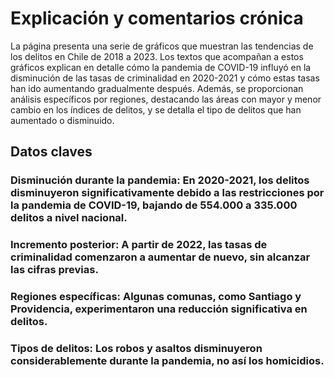 # Explicación y comentarios crónica


La página presenta una serie de gráficos que muestran las tendencias de los delitos en Chile de 2018 a 2023. Los textos que acompañan a estos gráficos explican en detalle cómo la pandemia de COVID-19 influyó en la disminución de las tasas de criminalidad en 2020-2021 y cómo estas tasas han ido aumentando gradualmente después. Además, se proporcionan análisis específicos por regiones, destacando las áreas con mayor y menor cambio en los índices de delitos, y se detalla el tipo de delitos que han aumentado o disminuido.

## Datos claves
### Disminución durante la pandemia: En 2020-2021, los delitos disminuyeron significativamente debido a las restricciones por la pandemia de COVID-19, bajando de 554.000 a 335.000 delitos a nivel nacional.
### Incremento posterior: A partir de 2022, las tasas de criminalidad comenzaron a aumentar de nuevo, sin alcanzar las cifras previas.
### Regiones específicas: Algunas comunas, como Santiago y Providencia, experimentaron una reducción significativa en delitos.
### Tipos de delitos: Los robos y asaltos disminuyeron considerablemente durante la pandemia, no así los homicidios.